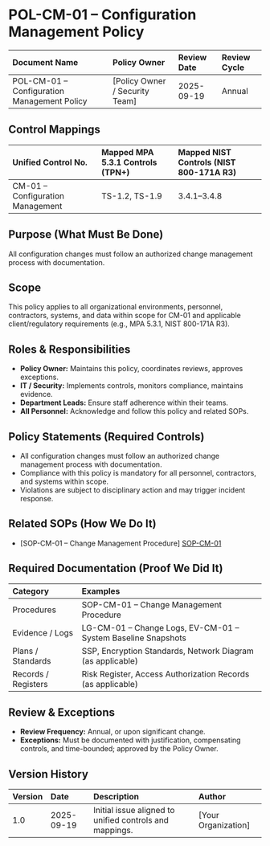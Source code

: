 # POL-CM-01 – Configuration Management Policy

| Document Name | Policy Owner | Review Date | Review Cycle |
| :---- | :---- | :---- | :---- |
| POL-CM-01 – Configuration Management Policy | [Policy Owner / Security Team] | 2025-09-19 | Annual |

## Control Mappings
| Unified Control No. | Mapped MPA 5.3.1 Controls (TPN+) | Mapped NIST Controls (NIST 800-171A R3) |
| :---- | :---- | :---- |
| CM-01 – Configuration Management | TS-1.2, TS-1.9 | 3.4.1–3.4.8 |

## Purpose (What Must Be Done)
All configuration changes must follow an authorized change management process with documentation.

## Scope
This policy applies to all organizational environments, personnel, contractors, systems, and data within scope for CM-01 and applicable client/regulatory requirements (e.g., MPA 5.3.1, NIST 800-171A R3).

## Roles & Responsibilities
- **Policy Owner:** Maintains this policy, coordinates reviews, approves exceptions.
- **IT / Security:** Implements controls, monitors compliance, maintains evidence.
- **Department Leads:** Ensure staff adherence within their teams.
- **All Personnel:** Acknowledge and follow this policy and related SOPs.

## Policy Statements (Required Controls)
- All configuration changes must follow an authorized change management process with documentation.
- Compliance with this policy is mandatory for all personnel, contractors, and systems within scope.
- Violations are subject to disciplinary action and may trigger incident response.

## Related SOPs (How We Do It)
- [SOP-CM-01 – Change Management Procedure] [SOP-CM-01]

## Required Documentation (Proof We Did It)
| Category | Examples |
| :-- | :-- |
| Procedures | SOP-CM-01 – Change Management Procedure |
| Evidence / Logs | LG-CM-01 – Change Logs, EV-CM-01 – System Baseline Snapshots |
| Plans / Standards | SSP, Encryption Standards, Network Diagram (as applicable) |
| Records / Registers | Risk Register, Access Authorization Records (as applicable) |

## Review & Exceptions
- **Review Frequency:** Annual, or upon significant change.
- **Exceptions:** Must be documented with justification, compensating controls, and time-bounded; approved by the Policy Owner.

## Version History
| Version | Date | Description | Author |
| :-- | :-- | :-- | :-- |
| 1.0 | 2025-09-19 | Initial issue aligned to unified controls and mappings. | [Your Organization] |

[SOP-CM-01]: ../standards_and_sops/SOP-CM-01_Change_Management_Procedure.md
[LG-CM-01]: ../evidence/LG-CM-01_Change_Logs.md
[EV-CM-01]: ../evidence/EV-CM-01_System_Baseline_Snapshots.md
